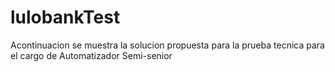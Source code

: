 # lulobankTest



Acontinuacion se muestra la solucion propuesta para la prueba tecnica para el cargo de Automatizador Semi-senior

